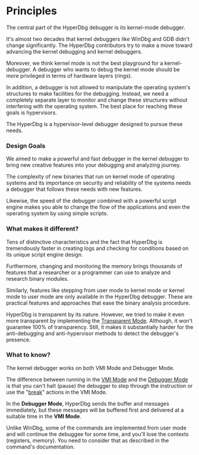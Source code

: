 # Principles

The central part of the HyperDbg debugger is its kernel-mode debugger.&#x20;

It's almost two decades that kernel debuggers like WinDbg and GDB didn't change significantly. The HyperDbg contributors try to make a move toward advancing the kernel debugging and kernel debuggers.

Moreover, we think kernel mode is not the best playground for a kernel-debugger. A debugger who wants to debug the kernel mode should be more privileged in terms of hardware layers (rings).

In addition, a debugger is not allowed to manipulate the operating system's structures to make facilities for the debugging. Instead, we need a completely separate layer to monitor and change these structures without interfering with the operating system. The best place for reaching these goals is hypervisors.

The HyperDbg is a hypervisor-level debugger designed to pursue these needs.

### Design Goals

We aimed to make a powerful and fast debugger in the kernel debugger to bring new creative features into your debugging and analyzing journey.

The complexity of new binaries that run on kernel mode of operating systems and its importance on security and reliability of the systems needs a debugger that follows these needs with new features.

Likewise, the speed of the debugger combined with a powerful script engine makes you able to change the flow of the applications and even the operating system by using simple scripts.

### What makes it different?

Tens of distinctive characteristics and the fact that HyperDbg is tremendously faster in creating logs and checking for conditions based on its unique script engine design.

Furthermore, changing and monitoring the memory brings thousands of features that a researcher or a programmer can use to analyze and research binary modules.

Similarly, features like stepping from user mode to kernel mode or kernel mode to user mode are only available in the HyperDbg debugger. These are practical features and approaches that ease the binary analysis procedure.

HyperDbg is transparent by its nature. However, we tried to make it even more transparent by implementing the [Transparent Mode](https://docs.hyperdbg.org/using-hyperdbg/prerequisites/operation-modes#transparent-mode). Although, it won't guarantee 100% of transparency. Still, it makes it substantially harder for the anti-debugging and anti-hypervisor methods to detect the debugger's presence.

### What to know?

The kernel debugger works on both VMI Mode and Debugger Mode.

The difference between running in the [VMI Mode](https://docs.hyperdbg.org/using-hyperdbg/prerequisites/operation-modes#vmi-mode) and the [Debugger Mode](https://docs.hyperdbg.org/using-hyperdbg/prerequisites/operation-modes#debugger-mode) is that you can't halt (pause) the debugger to step through the instruction or use the "[break](https://docs.hyperdbg.org/using-hyperdbg/prerequisites/how-to-create-an-action#break)" actions in the VMI Mode.

In the **Debugger Mode**, HyperDbg sends the buffer and messages immediately, but these messages will be buffered first and delivered at a suitable time in the **VMI Mode**.

Unlike WinDbg, some of the commands are implemented from user mode and will continue the debuggee for some time, and you'll lose the contexts (registers, memory). You need to consider that as described in the command's documentation.
